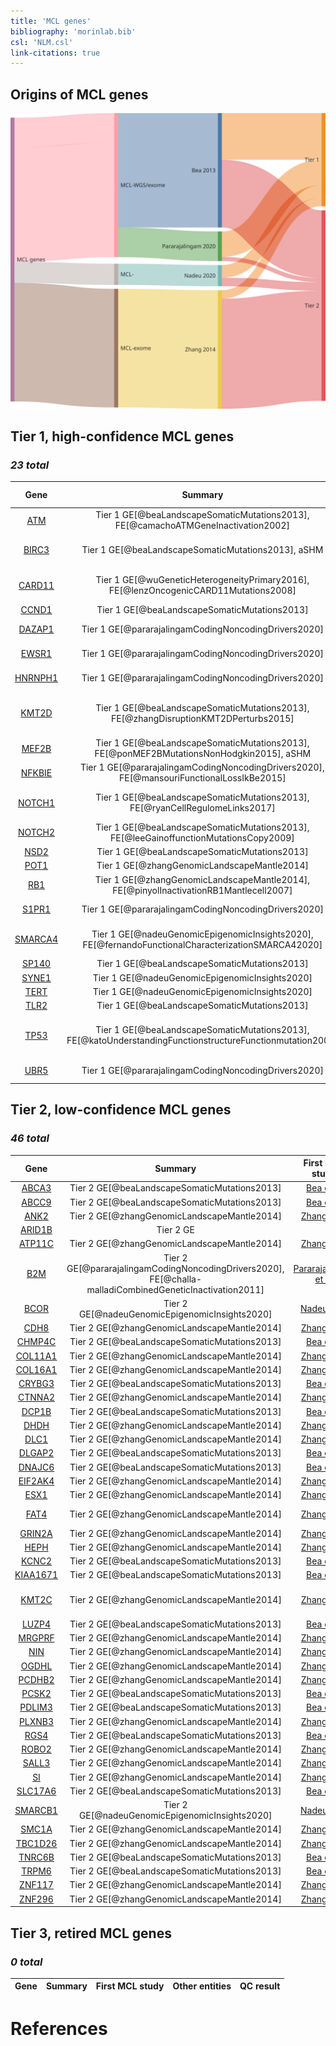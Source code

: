 ```yaml
---
title: 'MCL genes'
bibliography: 'morinlab.bib'
csl: 'NLM.csl'
link-citations: true
---
```


## Origins of MCL genes

![](MCL_sankey1-1.svg)

## Tier 1, high-confidence MCL genes

### *23 total*

|Gene|Summary| First MCL study | Other entities | QC result |
|:-:|:--:|:-:|:-|:-|
|[ATM](ATM)|Tier 1 GE[@beaLandscapeSomaticMutations2013], FE[@camachoATMGeneInactivation2002]|[Bea et al](papers/beaLandscapeSomaticMutations2013)|[@braggioGenomicAnalysisMarginal2012; @reddyGeneticFunctionalDrivers2017]||
|[BIRC3](BIRC3)|Tier 1 GE[@beaLandscapeSomaticMutations2013], aSHM|[Bea et al](papers/beaLandscapeSomaticMutations2013)|[@arthurGenomewideDiscoverySomatic2018; @dunsCharacterizationDLBCLPMBL2021; @rossiAlterationBIRC3Multiple2011]||
|[CARD11](CARD11)|Tier 1 GE[@wuGeneticHeterogeneityPrimary2016], FE[@lenzOncogenicCARD11Mutations2008]|[Wu et al](papers/wuGeneticHeterogeneityPrimary2016)|[@lenzOncogenicCARD11Mutations2008; @morinFrequentMutationHistonemodifying2011; @yanBCRTLRSignaling2012]||
|[CCND1](CCND1)|Tier 1 GE[@beaLandscapeSomaticMutations2013]|[Bea et al](papers/beaLandscapeSomaticMutations2013)|||
|[DAZAP1](DAZAP1)|Tier 1 GE[@pararajalingamCodingNoncodingDrivers2020]|[Pararajalingam et al](papers/pararajalingamCodingNoncodingDrivers2020)|||
|[EWSR1](EWSR1)|Tier 1 GE[@pararajalingamCodingNoncodingDrivers2020]|[Pararajalingam et al](papers/pararajalingamCodingNoncodingDrivers2020)|||
|[HNRNPH1](HNRNPH1)|Tier 1 GE[@pararajalingamCodingNoncodingDrivers2020]|[Pararajalingam et al](papers/pararajalingamCodingNoncodingDrivers2020)|||
|[KMT2D](KMT2D)|Tier 1 GE[@beaLandscapeSomaticMutations2013], FE[@zhangDisruptionKMT2DPerturbs2015]|[Bea et al](papers/beaLandscapeSomaticMutations2013)|[@deschGenotypingCirculatingTumor2020; @grandeGenomewideDiscoverySomatic2019; @morinFrequentMutationHistonemodifying2011; @rossiCodingGenomeSplenic2012]||
|[MEF2B](MEF2B)|Tier 1 GE[@beaLandscapeSomaticMutations2013], FE[@ponMEF2BMutationsNonHodgkin2015], aSHM|[Bea et al](papers/beaLandscapeSomaticMutations2013)|[@morinFrequentMutationHistonemodifying2011]||
|[NFKBIE](NFKBIE)|Tier 1 GE[@pararajalingamCodingNoncodingDrivers2020], FE[@mansouriFunctionalLossIkBe2015]|[Pararajalingam et al](papers/pararajalingamCodingNoncodingDrivers2020)|[@mansouriFrequentNFKBIEDeletions2016; @morinGeneticLandscapesRelapsed2016]||
|[NOTCH1](NOTCH1)|Tier 1 GE[@beaLandscapeSomaticMutations2013], FE[@ryanCellRegulomeLinks2017]|[Bea et al](papers/beaLandscapeSomaticMutations2013)|[@loveGeneticLandscapeMutations2012; @pasqualucciAnalysisCodingGenome2011; @rossiCodingGenomeSplenic2012]||
|[NOTCH2](NOTCH2)|Tier 1 GE[@beaLandscapeSomaticMutations2013], FE[@leeGainoffunctionMutationsCopy2009]|[Bea et al](papers/beaLandscapeSomaticMutations2013)|[@rossiCodingGenomeSplenic2012; @zhangGeneticHeterogeneityDiffuse2013]||
|[NSD2](NSD2)|Tier 1 GE[@beaLandscapeSomaticMutations2013]|[Bea et al](papers/beaLandscapeSomaticMutations2013)|[@zhangGeneticHeterogeneityDiffuse2013]||
|[POT1](POT1)|Tier 1 GE[@zhangGenomicLandscapeMantle2014]|[Zhang et al](papers/zhangGenomicLandscapeMantle2014)|||
|[RB1](RB1)|Tier 1 GE[@zhangGenomicLandscapeMantle2014], FE[@pinyolInactivationRB1Mantlecell2007]|[Zhang et al](papers/zhangGenomicLandscapeMantle2014)|[@morinMutationalStructuralAnalysis2013]||
|[S1PR1](S1PR1)|Tier 1 GE[@pararajalingamCodingNoncodingDrivers2020]|[Pararajalingam et al](papers/pararajalingamCodingNoncodingDrivers2020)|[@lohrDiscoveryPrioritizationSomatic2012]||
|[SMARCA4](SMARCA4)|Tier 1 GE[@nadeuGenomicEpigenomicInsights2020], FE[@fernandoFunctionalCharacterizationSMARCA42020]|[Nadeu et al](papers/nadeuGenomicEpigenomicInsights2020)|[@krysiakRecurrentSomaticMutations2017; @reddyGeneticFunctionalDrivers2017; @richterRecurrentMutationID32012]||
|[SP140](SP140)|Tier 1 GE[@beaLandscapeSomaticMutations2013]|[Bea et al](papers/beaLandscapeSomaticMutations2013)|||
|[SYNE1](SYNE1)|Tier 1 GE[@nadeuGenomicEpigenomicInsights2020]|[Nadeu et al](papers/nadeuGenomicEpigenomicInsights2020)|||
|[TERT](TERT)|Tier 1 GE[@nadeuGenomicEpigenomicInsights2020]|[Nadeu et al](papers/nadeuGenomicEpigenomicInsights2020)|||
|[TLR2](TLR2)|Tier 1 GE[@beaLandscapeSomaticMutations2013]|[Bea et al](papers/beaLandscapeSomaticMutations2013)|[@chapuyMolecularSubtypesDiffuse2018]||
|[TP53](TP53)|Tier 1 GE[@beaLandscapeSomaticMutations2013], FE[@katoUnderstandingFunctionstructureFunctionmutation2003]|[Bea et al](papers/beaLandscapeSomaticMutations2013)|[@morinFrequentMutationHistonemodifying2011; @rossiCodingGenomeSplenic2012; @tiacciPervasiveMutationsJAKSTAT2018; @wildaInactivationARFMDM2p53Pathway2004]||
|[UBR5](UBR5)|Tier 1 GE[@pararajalingamCodingNoncodingDrivers2020]|[Pararajalingam et al](papers/pararajalingamCodingNoncodingDrivers2020)|[@albuquerqueEnhancingKnowledgeDiscovery2017]||

## Tier 2, low-confidence MCL genes

### *46 total*

|Gene|Summary| First MCL study | Other entities | QC result |
|:-:|:--:|:-:|:-|:-|
|[ABCA3](ABCA3)|Tier 2 GE[@beaLandscapeSomaticMutations2013]|[Bea et al](papers/beaLandscapeSomaticMutations2013)|[@zhangGeneticHeterogeneityDiffuse2013]||
|[ABCC9](ABCC9)|Tier 2 GE[@beaLandscapeSomaticMutations2013]|[Bea et al](papers/beaLandscapeSomaticMutations2013)|||
|[ANK2](ANK2)|Tier 2 GE[@zhangGenomicLandscapeMantle2014]|[Zhang et al](papers/zhangGenomicLandscapeMantle2014)|[@zhangGeneticHeterogeneityDiffuse2013]||
|[ARID1B](ARID1B)|Tier 2 GE||[@reddyGeneticFunctionalDrivers2017]||
|[ATP11C](ATP11C)|Tier 2 GE[@zhangGenomicLandscapeMantle2014]|[Zhang et al](papers/zhangGenomicLandscapeMantle2014)|||
|[B2M](B2M)|Tier 2 GE[@pararajalingamCodingNoncodingDrivers2020], FE[@challa-malladiCombinedGeneticInactivation2011]|[Pararajalingam et al](papers/pararajalingamCodingNoncodingDrivers2020)|[@morinFrequentMutationHistonemodifying2011; @reichelFlowSortingExome2015]||
|[BCOR](BCOR)|Tier 2 GE[@nadeuGenomicEpigenomicInsights2020]|[Nadeu et al](papers/nadeuGenomicEpigenomicInsights2020)|[@jalladesExomeSequencingIdentifies2017]||
|[CDH8](CDH8)|Tier 2 GE[@zhangGenomicLandscapeMantle2014]|[Zhang et al](papers/zhangGenomicLandscapeMantle2014)|[@reddyGeneticFunctionalDrivers2017]||
|[CHMP4C](CHMP4C)|Tier 2 GE[@beaLandscapeSomaticMutations2013]|[Bea et al](papers/beaLandscapeSomaticMutations2013)|||
|[COL11A1](COL11A1)|Tier 2 GE[@zhangGenomicLandscapeMantle2014]|[Zhang et al](papers/zhangGenomicLandscapeMantle2014)|||
|[COL16A1](COL16A1)|Tier 2 GE[@zhangGenomicLandscapeMantle2014]|[Zhang et al](papers/zhangGenomicLandscapeMantle2014)|||
|[CRYBG3](CRYBG3)|Tier 2 GE[@beaLandscapeSomaticMutations2013]|[Bea et al](papers/beaLandscapeSomaticMutations2013)|||
|[CTNNA2](CTNNA2)|Tier 2 GE[@zhangGenomicLandscapeMantle2014]|[Zhang et al](papers/zhangGenomicLandscapeMantle2014)|||
|[DCP1B](DCP1B)|Tier 2 GE[@beaLandscapeSomaticMutations2013]|[Bea et al](papers/beaLandscapeSomaticMutations2013)|||
|[DHDH](DHDH)|Tier 2 GE[@zhangGenomicLandscapeMantle2014]|[Zhang et al](papers/zhangGenomicLandscapeMantle2014)|||
|[DLC1](DLC1)|Tier 2 GE[@zhangGenomicLandscapeMantle2014]|[Zhang et al](papers/zhangGenomicLandscapeMantle2014)|||
|[DLGAP2](DLGAP2)|Tier 2 GE[@beaLandscapeSomaticMutations2013]|[Bea et al](papers/beaLandscapeSomaticMutations2013)|||
|[DNAJC6](DNAJC6)|Tier 2 GE[@beaLandscapeSomaticMutations2013]|[Bea et al](papers/beaLandscapeSomaticMutations2013)|||
|[EIF2AK4](EIF2AK4)|Tier 2 GE[@zhangGenomicLandscapeMantle2014]|[Zhang et al](papers/zhangGenomicLandscapeMantle2014)|||
|[ESX1](ESX1)|Tier 2 GE[@zhangGenomicLandscapeMantle2014]|[Zhang et al](papers/zhangGenomicLandscapeMantle2014)|||
|[FAT4](FAT4)|Tier 2 GE[@zhangGenomicLandscapeMantle2014]|[Zhang et al](papers/zhangGenomicLandscapeMantle2014)|[@morinMutationalStructuralAnalysis2013; @parryWholeExomeSequencing2013]||
|[GRIN2A](GRIN2A)|Tier 2 GE[@zhangGenomicLandscapeMantle2014]|[Zhang et al](papers/zhangGenomicLandscapeMantle2014)|||
|[HEPH](HEPH)|Tier 2 GE[@zhangGenomicLandscapeMantle2014]|[Zhang et al](papers/zhangGenomicLandscapeMantle2014)|||
|[KCNC2](KCNC2)|Tier 2 GE[@beaLandscapeSomaticMutations2013]|[Bea et al](papers/beaLandscapeSomaticMutations2013)|||
|[KIAA1671](KIAA1671)|Tier 2 GE[@beaLandscapeSomaticMutations2013]|[Bea et al](papers/beaLandscapeSomaticMutations2013)|||
|[KMT2C](KMT2C)|Tier 2 GE[@zhangGenomicLandscapeMantle2014]|[Zhang et al](papers/zhangGenomicLandscapeMantle2014)|[@sarkozyMutationalLandscapeGray2021; @zhangGeneticHeterogeneityDiffuse2013; @zhouSporadicEndemicBurkitt2019]||
|[LUZP4](LUZP4)|Tier 2 GE[@beaLandscapeSomaticMutations2013]|[Bea et al](papers/beaLandscapeSomaticMutations2013)|||
|[MRGPRF](MRGPRF)|Tier 2 GE[@zhangGenomicLandscapeMantle2014]|[Zhang et al](papers/zhangGenomicLandscapeMantle2014)|||
|[NIN](NIN)|Tier 2 GE[@zhangGenomicLandscapeMantle2014]|[Zhang et al](papers/zhangGenomicLandscapeMantle2014)|||
|[OGDHL](OGDHL)|Tier 2 GE[@zhangGenomicLandscapeMantle2014]|[Zhang et al](papers/zhangGenomicLandscapeMantle2014)|||
|[PCDHB2](PCDHB2)|Tier 2 GE[@zhangGenomicLandscapeMantle2014]|[Zhang et al](papers/zhangGenomicLandscapeMantle2014)|||
|[PCSK2](PCSK2)|Tier 2 GE[@beaLandscapeSomaticMutations2013]|[Bea et al](papers/beaLandscapeSomaticMutations2013)|||
|[PDLIM3](PDLIM3)|Tier 2 GE[@beaLandscapeSomaticMutations2013]|[Bea et al](papers/beaLandscapeSomaticMutations2013)|||
|[PLXNB3](PLXNB3)|Tier 2 GE[@zhangGenomicLandscapeMantle2014]|[Zhang et al](papers/zhangGenomicLandscapeMantle2014)|[@spinaGeneticsNodalMarginal2016]||
|[RGS4](RGS4)|Tier 2 GE[@beaLandscapeSomaticMutations2013]|[Bea et al](papers/beaLandscapeSomaticMutations2013)|||
|[ROBO2](ROBO2)|Tier 2 GE[@zhangGenomicLandscapeMantle2014]|[Zhang et al](papers/zhangGenomicLandscapeMantle2014)|||
|[SALL3](SALL3)|Tier 2 GE[@zhangGenomicLandscapeMantle2014]|[Zhang et al](papers/zhangGenomicLandscapeMantle2014)|[@loveGeneticLandscapeMutations2012]||
|[SI](SI)|Tier 2 GE[@zhangGenomicLandscapeMantle2014]|[Zhang et al](papers/zhangGenomicLandscapeMantle2014)|||
|[SLC17A6](SLC17A6)|Tier 2 GE[@beaLandscapeSomaticMutations2013]|[Bea et al](papers/beaLandscapeSomaticMutations2013)|||
|[SMARCB1](SMARCB1)|Tier 2 GE[@nadeuGenomicEpigenomicInsights2020]|[Nadeu et al](papers/nadeuGenomicEpigenomicInsights2020)|||
|[SMC1A](SMC1A)|Tier 2 GE[@zhangGenomicLandscapeMantle2014]|[Zhang et al](papers/zhangGenomicLandscapeMantle2014)|||
|[TBC1D26](TBC1D26)|Tier 2 GE[@zhangGenomicLandscapeMantle2014]|[Zhang et al](papers/zhangGenomicLandscapeMantle2014)|||
|[TNRC6B](TNRC6B)|Tier 2 GE[@beaLandscapeSomaticMutations2013]|[Bea et al](papers/beaLandscapeSomaticMutations2013)|||
|[TRPM6](TRPM6)|Tier 2 GE[@beaLandscapeSomaticMutations2013]|[Bea et al](papers/beaLandscapeSomaticMutations2013)|||
|[ZNF117](ZNF117)|Tier 2 GE[@zhangGenomicLandscapeMantle2014]|[Zhang et al](papers/zhangGenomicLandscapeMantle2014)|||
|[ZNF296](ZNF296)|Tier 2 GE[@zhangGenomicLandscapeMantle2014]|[Zhang et al](papers/zhangGenomicLandscapeMantle2014)|||

## Tier 3, retired MCL genes

### *0 total*

|Gene|Summary| First MCL study | Other entities | QC result |
|:-:|:--:|:-:|:-|:-|


# References
